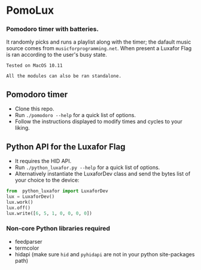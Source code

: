 # PomoLux
### Pomodoro timer with batteries.
It randomly picks and runs a playlist along with the timer; the dafault music source comes from `musicforprogramming.net`. When present a Luxafor Flag is ran according to the user's busy state.

`Tested on MacOS 10.11`

`All the modules can also be ran standalone.`

## Pomodoro timer

* Clone this repo.
* Run `./pomodoro --help` for a quick list of options.
* Follow the instructions displayed to modify times and cycles to your liking.

## Python API for the Luxafor Flag

* It requires the HID API.
* Run `./python_luxafor.py --help` for a quick list of options.
* Alternatively instantiate the LuxaforDev class and send the bytes list of your choice to the device:
``` Python
from  python_luxafor import LuxaforDev
lux = LuxaforDev()
lux.work()
lux.off()
lux.write([6, 5, 1, 0, 0, 0, 0])
```

### Non-core Python libraries required

* feedparser
* termcolor
* hidapi (make sure `hid` and `pyhidapi` are not in your python site-packages path)
